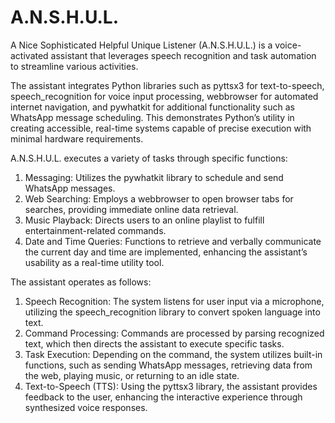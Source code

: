 # A.N.S.H.U.L.
A Nice Sophisticated Helpful Unique Listener (A.N.S.H.U.L.) is a voice-activated assistant that leverages speech recognition and task automation to streamline various activities.

The assistant integrates Python libraries such as pyttsx3 for text-to-speech, speech_recognition for voice input processing, webbrowser for automated internet navigation, and pywhatkit for additional functionality such as WhatsApp message scheduling. This demonstrates Python’s utility in creating accessible, real-time systems capable of precise execution with minimal hardware requirements.

A.N.S.H.U.L. executes a variety of tasks through specific functions:
1. Messaging: Utilizes the pywhatkit library to schedule and send WhatsApp messages.
2. Web Searching: Employs a webbrowser to open browser tabs for searches, providing immediate online data retrieval.
3. Music Playback: Directs users to an online playlist to fulfill entertainment-related commands.
4. Date and Time Queries: Functions to retrieve and verbally communicate the current day and time are implemented, enhancing the assistant’s usability as a real-time utility tool.

The assistant operates as follows:
1. Speech Recognition: The system listens for user input via a microphone, utilizing the speech_recognition library to convert spoken language into text.
2. Command Processing: Commands are processed by parsing recognized text, which then directs the assistant to execute specific tasks.
3. Task Execution: Depending on the command, the system utilizes built-in functions, such as sending WhatsApp messages, retrieving data from the web, playing music, or returning to an idle state.
4. Text-to-Speech (TTS): Using the pyttsx3 library, the assistant provides feedback to the user, enhancing the interactive experience through synthesized voice responses.
